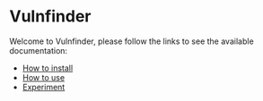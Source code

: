 # Vulnfinder
Welcome to Vulnfinder, please follow the links to see the available documentation:
 * [How to install](https://gitlab.com/ryepesg/vulnfinder/wikis/how-to-install)
 * [How to use](https://gitlab.com/ryepesg/vulnfinder/wikis/beginners-guide)
 * [Experiment](https://gitlab.com/ryepesg/vulnfinder/wikis/experiment)